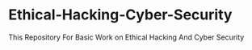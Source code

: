 # Ethical-Hacking-Cyber-Security
This Repository For Basic Work on Ethical Hacking And Cyber Security
